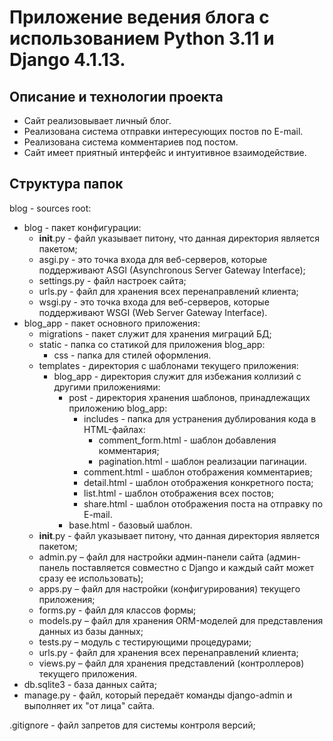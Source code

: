 # Приложение ведения блога с использованием Python 3.11 и Django 4.1.13.
## Описание и технологии проекта
- Сайт реализовывает личный блог.
- Реализована система отправки интересующих постов по E-mail.
- Реализована система комментариев под постом.
- Сайт имеет приятный интерфейс и интуитивное взаимодействие.
## Структура папок
blog - sources root:
- blog - пакет конфигурации:
    - __init__.py - файл указывает питону, что данная директория является пакетом;
    - asgi.py - это точка входа для веб-серверов, которые поддерживают ASGI (Asynchronous Server Gateway Interface);
    - settings.py - файл настроек сайта;
    - urls.py - файл для хранения всех перенаправлений клиента;
    - wsgi.py -  это точка входа для веб-серверов, которые поддерживают WSGI (Web Server Gateway Interface).
- blog_app - пакет основного приложения:
    - migrations - пакет служит для хранения миграций БД;
    - static - папка со статикой для приложения blog_app:
        - css - папка для стилей оформления.
    - templates - директория с шаблонами текущего приложения:
        - blog_app - директория служит для избежания коллизий с другими приложениями: 
            - post - директория хранения шаблонов, принадлежащих приложению blog_app: 
                - includes - папка для устранения дублирования кода в HTML-файлах:
                    - comment_form.html - шаблон добавления комментария; 
                    - pagination.html - шаблон реализации пагинации.
                - comment.html - шаблон отображения комментариев;
                - detail.html - шаблон отображения конкретного поста;
                - list.html - шаблон отображения всех постов;
                - share.html - шаблон отображения поста на отправку по E-mail. 
            - base.html - базовый шаблон.
    - __init__.py - файл указывает питону, что данная директория является пакетом;
    - admin.py – файл для настройки админ-панели сайта (админ-панель поставляется совместно с Django и каждый сайт может сразу ее использовать);
    - apps.py – файл для настройки (конфигурирования) текущего приложения;
    - forms.py - файл для классов формы;
    - models.py – файл для хранения ORM-моделей для представления данных из базы данных;
    - tests.py – модуль с тестирующими процедурами;
    - urls.py - файл для хранения всех перенаправлений клиента;
    - views.py – файл для хранения представлений (контроллеров) текущего приложения. 
- db.sqlite3 - база данных сайта;
- manage.py - файл, который передаёт команды django-admin и выполняет их "от лица" сайта.

.gitignore - файл запретов для системы контроля версий;
